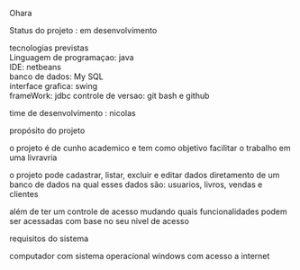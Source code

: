 Ohara

Status do projeto : em desenvolvimento

tecnologias previstas  
Linguagem de programaçao: java  
IDE: netbeans  
banco de dados: My SQL  
interface grafica: swing  
frameWork: jdbc
controle de versao: git bash e github

time de desenvolvimento : nicolas 

propósito do projeto 

o projeto é de cunho academico e tem como objetivo facilitar o trabalho em uma livravria   

o projeto pode cadastrar, listar, excluir e editar dados diretamento de um banco de dados
na qual esses dados são: usuarios, livros, vendas e clientes

além de ter um controle de acesso mudando quais funcionalidades podem ser acessadas com base no seu nivel de acesso 

 requisitos do sistema 

 computador com sistema operacional windows com acesso a internet
